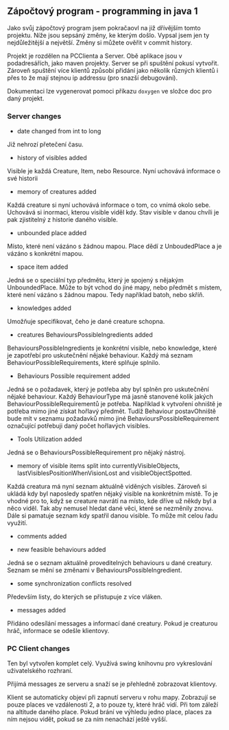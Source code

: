 
## Zápočtový program - programming in java 1

Jako svůj zápočtový program jsem pokračaovl na již dřívějším tomto projektu.
Níže jsou sepsáný změny, ke kterým došlo. Vypsal jsem jen ty nejdůležitější a největší.
Změny si můžete ověřit v commit history.

Projekt je rozdělen na PCClienta a Server. Obě aplikace jsou v podadresářích, jako maven projekty. 
Server se při spuštění pokusí vytvořit.
Zároveň spuštění více klientů způsobí přidání jako několik různých klientů i přes to
že mají stejnou ip addressu (pro snazší debugování).

Dokumentaci lze vygenerovat pomoci příkazu `doxygen` ve složce doc pro daný projekt. 

### Server changes
- date changed from int to long

Již nehrozí přetečení času.

- history of visibles added

Visible je každá Creature, Item, nebo Resource. Nyní uchovává informace o své historii

- memory of creatures added

Každá creature si nyní uchovává informace o tom, co vnímá okolo sebe. Uchovává si inormaci, kterou visible viděl kdy. Stav visible v danou chvíli je pak zjistitelný z historie daného visible.

- unbounded place added

Místo, které není vázáno s žádnou mapou. Place dědí z UnboudedPlace a je vázáno s konkrétní mapou.

- space item added

Jedná se o speciální typ předmětu, který je spojený s nějakým UnboundedPlace. Může to být vchod do jiné mapy, nebo předmět s místem, které není vázáno s žádnou mapou. Tedy například batoh, nebo skříň. 

- knowledges added

Umožňuje specifikovat, čeho je dané creature schopna.

- creatures BehavioursPossibleIngredients added

BehavioursPossibleIngredients je konkrétní visible, nebo knowledge, které je zapotřebí pro uskutečnění nějaké behaviour.
Každý má seznam BehaviourPossibleRequirements, které splňuje splnilo. 

- Behaviours Possible requirement added

Jedná se o požadavek, který je potřeba aby byl splněn pro uskutečnění nějaké behaviour. Každý BehaviourType má jasně stanovené kolik jakých BehaviourPossibleRequirementů je potřeba. Například k vytvoření ohniště je potřeba mimo jiné získat hořlavý předmět. Tudíž Behaviour postavOhniště bude mít v seznamu požadavků mimo jiné BehavioursPossibleRequirement označující potřebuji daný počet hořlavých visibles.

- Tools Utilization added

Jedná se o BehavioursPossibleRequirement pro nějaký nástroj.

- memory of visible items split into currentlyVisibleObjects, lastVisiblesPositionWhenVisionLost and visibleObjectSpotted.

Každá creatura má nyní seznam aktuálně viděných visibles. Zároveň si ukládá kdy byl naposledy spatřen nějaký visible na konkrétním místě. To je vhodné pro to, když se creature navrátí na místo, kde dříve už někdy byl a něco viděl. Tak aby nemusel hledat dané věci, které se nezměnily znovu.
Dále si pamatuje seznam kdy spatřil danou visible. To může mít celou řadu využití.

- comments added

- new feasible behaviours added 

Jedná se o seznam aktuálně proveditelných behaviours u dané creatury. 
Seznam se mění se změnami v BehavioursPossibleIngredient.
- some synchronization conflicts resolved

Především listy, do kterých se přistupuje z více vláken.
- messages added

Přidáno odesílání messages a informací dané creatury. Pokud je creaturou hráč, informace se odešle klientovy.


### PC Client changes

Ten byl vytvořen komplet celý. Využívá swing knihovnu pro vykreslování uživatelského rozhraní.

Přijímá messages ze serveru a snaží se je přehledně zobrazovat klientovy.

Klient se automaticky objeví při zapnutí serveru v rohu mapy. Zobrazují se pouze places ve vzdálenosti 2, a to pouze ty, které hráč vidí. Při tom záleží na altitude daného place. Pokud brání ve výhledu jedno place, places za ním nejsou vidět, pokud se za ním nenachází ještě vyšší.


